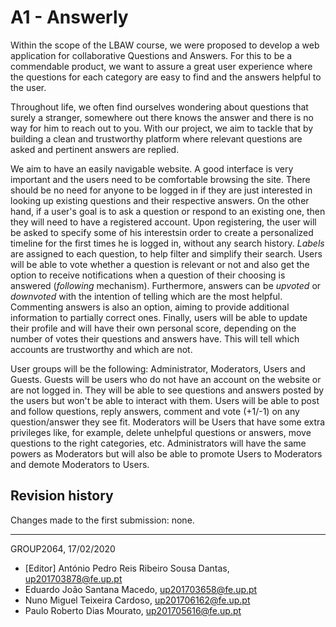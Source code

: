 # A1 - Answerly

Within the scope of the LBAW course, we were proposed to develop a web application for collaborative Questions and Answers. For this to be a commendable product, we want to assure a great user experience where the questions for each category are easy to find and the answers helpful to the user.

Throughout life, we often find ourselves wondering about questions that surely a stranger, somewhere out there knows the answer and there is no way for him to reach out to you. With our project, we aim to tackle that by building a clean and trustworthy platform where relevant questions are asked and pertinent answers are replied.

We aim to have an easily navigable website. A good interface is very important and the users need to be comfortable browsing the site. There should be no need for anyone to be logged in if they are just interested in looking up existing questions and their respective answers. On the other hand, if a user&#39;s goal is to ask a question or respond to an existing one, then they will need to have a registered account. Upon registering, the user will be asked to specify some of his interestsin order to create a personalized timeline for the first times he is logged in, without any search history. _Labels_ are assigned to each question, to help filter and simplify their search. Users will be able to vote whether a question is relevant or not and also get the option to receive notifications when a question of their choosing is answered (_following_ mechanism). Furthermore, answers can be _upvoted_ or _downvoted_ with the intention of telling which are the most helpful. Commenting answers is also an option, aiming to provide additional information to partially correct ones. Finally, users will be able to update their profile and will have their own personal score, depending on the number of votes their questions and answers have. This will tell which accounts are trustworthy and which are not.

User groups will be the following: Administrator, Moderators, Users and Guests.
Guests will be users who do not have an account on the website or are not logged in. They will be able to see questions and answers posted by the users but won&#39;t be able to interact with them. Users will be able to post and follow questions, reply answers, comment and vote (+1/-1) on any question/answer they see fit. Moderators will be Users that have some extra privileges like, for example, delete unhelpful questions or answers, move questions to the right categories, etc. Administrators will have the same powers as Moderators but will also be able to promote Users to Moderators and demote Moderators to Users.

## Revision history
Changes made to the first submission: none.

------

GROUP2064, 17/02/2020

- [Editor] António Pedro Reis Ribeiro Sousa Dantas, up201703878@fe.up.pt
- Eduardo João Santana Macedo, up201703658@fe.up.pt
- Nuno Miguel Teixeira Cardoso, up201706162@fe.up.pt
- Paulo Roberto Dias Mourato, up201705616@fe.up.pt